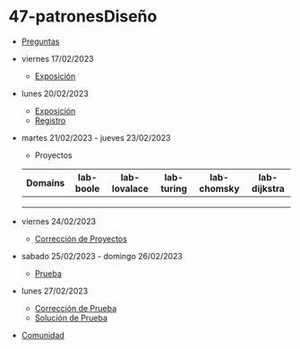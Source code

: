 # 47-patronesDiseño

- [Preguntas](https://escuela.it/master-programacion-diseno-software)
- viernes 17/02/2023
  - [Exposición](https://escuela.it/master-programacion-diseno-software)
- lunes 20/02/2023
  - [Exposición](https://escuela.it/master-programacion-diseno-software)
  - [Registro](https://forms.gle/Wvhtt89LkcUNS2jW6)
- martes 21/02/2023 - jueves 23/02/2023
  - Proyectos
  
  |Domains|lab-boole|lab-lovalace|lab-turing|lab-chomsky|lab-dijkstra|
  |-------|---------|------------|----------|-----------|--------------|
  |       |         |            |          |           |              |
  |       |         |            |          |           |              |
  |       |         |            |          |           |              |
- viernes 24/02/2023
  - [Corrección de Proyectos](https://escuela.it/master-programacion-diseno-software)
- sabado 25/02/2023 - domingo 26/02/2023
  - [Prueba](https://forms.gle/Gj8wVPcqpVrVGc8B8)
- lunes 27/02/2023
  - [Corrección de Prueba](https://escuela.it/master-programacion-diseno-software)
  - [Solución de Prueba](https://docs.google.com/spreadsheets/d/1jXVBeJTYOltgg5YskjGEraOV0Yu3TS1h8vjlQ3iPzpA/edit?usp=sharing)
- [Comunidad](https://app.slack.com/client/T02S3KYD464/C02TFV8EF7Z)
